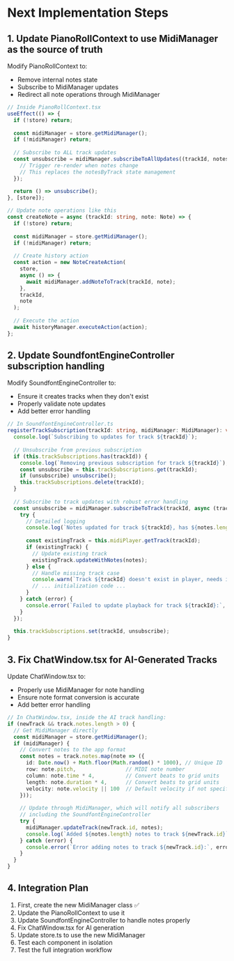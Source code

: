 # Next Implementation Steps

## 1. Update PianoRollContext to use MidiManager as the source of truth

Modify PianoRollContext to:
- Remove internal notes state
- Subscribe to MidiManager updates 
- Redirect all note operations through MidiManager

```typescript
// Inside PianoRollContext.tsx
useEffect(() => {
  if (!store) return;
  
  const midiManager = store.getMidiManager();
  if (!midiManager) return;
  
  // Subscribe to ALL track updates
  const unsubscribe = midiManager.subscribeToAllUpdates((trackId, notes) => {
    // Trigger re-render when notes change
    // This replaces the notesByTrack state management
  });
  
  return () => unsubscribe();
}, [store]);

// Update note operations like this
const createNote = async (trackId: string, note: Note) => {
  if (!store) return;
  
  const midiManager = store.getMidiManager();
  if (!midiManager) return;
  
  // Create history action
  const action = new NoteCreateAction(
    store,
    async () => {
      await midiManager.addNoteToTrack(trackId, note);
    },
    trackId,
    note
  );
  
  // Execute the action
  await historyManager.executeAction(action);
};
```

## 2. Update SoundfontEngineController subscription handling

Modify SoundfontEngineController to:
- Ensure it creates tracks when they don't exist
- Properly validate note updates
- Add better error handling

```typescript
// In SoundfontEngineController.ts
registerTrackSubscription(trackId: string, midiManager: MidiManager): void {
  console.log(`Subscribing to updates for track ${trackId}`);
  
  // Unsubscribe from previous subscription
  if (this.trackSubscriptions.has(trackId)) {
    console.log(`Removing previous subscription for track ${trackId}`);
    const unsubscribe = this.trackSubscriptions.get(trackId);
    if (unsubscribe) unsubscribe();
    this.trackSubscriptions.delete(trackId);
  }
  
  // Subscribe to track updates with robust error handling
  const unsubscribe = midiManager.subscribeToTrack(trackId, async (trackId, notes) => {
    try {
      // Detailed logging
      console.log(`Notes updated for track ${trackId}, has ${notes.length} notes`);
      
      const existingTrack = this.midiPlayer.getTrack(trackId);
      if (existingTrack) {
        // Update existing track
        existingTrack.updateWithNotes(notes);
      } else {
        // Handle missing track case
        console.warn(`Track ${trackId} doesn't exist in player, needs initialization`);
        // ... initialization code ...
      }
    } catch (error) {
      console.error(`Failed to update playback for track ${trackId}:`, error);
    }
  });
  
  this.trackSubscriptions.set(trackId, unsubscribe);
}
```

## 3. Fix ChatWindow.tsx for AI-Generated Tracks

Update ChatWindow.tsx to:
- Properly use MidiManager for note handling
- Ensure note format conversion is accurate
- Add better error handling

```typescript
// In ChatWindow.tsx, inside the AI track handling:
if (newTrack && track.notes.length > 0) {
  // Get MidiManager directly
  const midiManager = store.getMidiManager();
  if (midiManager) {
    // Convert notes to the app format
    const notes = track.notes.map(note => ({
      id: Date.now() + Math.floor(Math.random() * 1000), // Unique ID
      row: note.pitch,                // MIDI note number
      column: note.time * 4,          // Convert beats to grid units
      length: note.duration * 4,      // Convert beats to grid units
      velocity: note.velocity || 100  // Default velocity if not specified
    }));
    
    // Update through MidiManager, which will notify all subscribers
    // including the SoundfontEngineController
    try {
      midiManager.updateTrack(newTrack.id, notes);
      console.log(`Added ${notes.length} notes to track ${newTrack.id}`);
    } catch (error) {
      console.error(`Error adding notes to track ${newTrack.id}:`, error);
    }
  }
}
```

## 4. Integration Plan

1. First, create the new MidiManager class ✅
2. Update the PianoRollContext to use it
3. Update SoundfontEngineController to handle notes properly
4. Fix ChatWindow.tsx for AI generation
5. Update store.ts to use the new MidiManager
6. Test each component in isolation
7. Test the full integration workflow